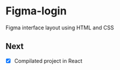 # Figma-login
Figma interface layout using HTML and CSS

## Next
- [X] Compilated project in React

<img src="">
